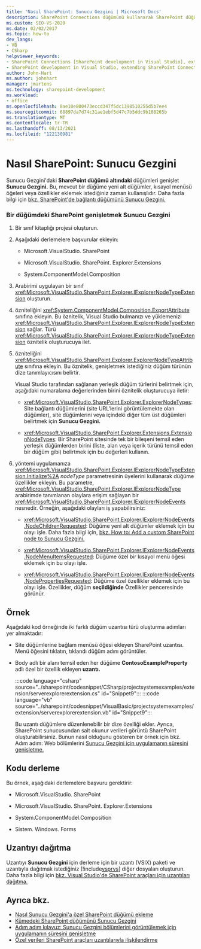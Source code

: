 ```yaml
---
title: 'Nasıl SharePoint: Sunucu Gezgini | Microsoft Docs'
description: SharePoint Connections düğümünü kullanarak SharePoint düğümünün Sunucu Gezgini genişletmeyi anlama.
ms.custom: SEO-VS-2020
ms.date: 02/02/2017
ms.topic: how-to
dev_langs:
- VB
- CSharp
helpviewer_keywords:
- SharePoint Connections [SharePoint development in Visual Studio], extending a node
- SharePoint development in Visual Studio, extending SharePoint Connections node in Server Explorer
author: John-Hart
ms.author: johnhart
manager: jmartens
ms.technology: sharepoint-development
ms.workload:
- office
ms.openlocfilehash: 8ae10e800473eccd347f5dc1398510255d5b7ee4
ms.sourcegitcommit: 68897da7d74c31ae1ebf5d47c7b5ddc9b108265b
ms.translationtype: MT
ms.contentlocale: tr-TR
ms.lasthandoff: 08/13/2021
ms.locfileid: "122130981"
---
```

# <a name="how-to-extend-a-sharepoint-node-in-server-explorer"></a>Nasıl SharePoint: Sunucu Gezgini
  Sunucu Gezgini'daki **SharePoint düğümü altındaki** düğümleri genişlet **Sunucu Gezgini.** Bu, mevcut bir düğüme yeni alt düğümler, kısayol menüsü öğeleri veya özellikler eklemek istediğiniz zaman kullanışlıdır. Daha fazla bilgi için [bkz. SharePoint'de bağlantı düğümünü Sunucu Gezgini.](../sharepoint/extending-the-sharepoint-connections-node-in-server-explorer.md)

### <a name="to-extend-a-sharepoint-node-in-server-explorer"></a>Bir düğümdeki SharePoint genişletmek Sunucu Gezgini

1. Bir sınıf kitaplığı projesi oluşturun.

2. Aşağıdaki derlemelere başvurular ekleyin:

    - Microsoft.VisualStudio. SharePoint

    - Microsoft.VisualStudio. SharePoint. Explorer.Extensions

    - System.ComponentModel.Composition

3. Arabirimi uygulayan bir sınıf <xref:Microsoft.VisualStudio.SharePoint.Explorer.IExplorerNodeTypeExtension> oluşturun.

4. özniteliğini <xref:System.ComponentModel.Composition.ExportAttribute> sınıfına ekleyin. Bu öznitelik, Visual Studio bulmanızı ve yüklemenizi <xref:Microsoft.VisualStudio.SharePoint.Explorer.IExplorerNodeTypeExtension> sağlar. Türü <xref:Microsoft.VisualStudio.SharePoint.Explorer.IExplorerNodeTypeExtension> öznitelik oluşturucuya ilet.

5. özniteliğini <xref:Microsoft.VisualStudio.SharePoint.Explorer.ExplorerNodeTypeAttribute> sınıfına ekleyin. Bu öznitelik, genişletmek istediğiniz düğüm türünün dize tanımlayıcısını belirtir.

     Visual Studio tarafından sağlanan yerleşik düğüm türlerini belirtmek için, aşağıdaki numaralama değerlerinden birini öznitelik oluşturucuya iletir:

    - <xref:Microsoft.VisualStudio.SharePoint.Explorer.ExplorerNodeTypes>: Site bağlantı düğümlerini (site URL'lerini görüntülemekte olan düğümler), site düğümlerini veya içindeki diğer tüm üst düğümleri belirtmek için **Sunucu Gezgini.**

    - <xref:Microsoft.VisualStudio.SharePoint.Explorer.Extensions.ExtensionNodeTypes>: Bir SharePoint sitesinde tek bir bileşeni temsil eden yerleşik düğümlerden birini (liste, alan veya içerik türünü temsil eden bir düğüm gibi) belirtmek için bu değerleri kullanın.

6. yöntemi uygulamanıza <xref:Microsoft.VisualStudio.SharePoint.Explorer.IExplorerNodeTypeExtension.Initialize%2A> *nodeType* parametresinin üyelerini kullanarak düğüme özellikler ekleyin. Bu parametre, <xref:Microsoft.VisualStudio.SharePoint.Explorer.IExplorerNodeType> arabirimde tanımlanan olaylara erişim sağlayan bir <xref:Microsoft.VisualStudio.SharePoint.Explorer.IExplorerNodeEvents> nesnedir. Örneğin, aşağıdaki olayları iş yapabilirsiniz:

    - <xref:Microsoft.VisualStudio.SharePoint.Explorer.IExplorerNodeEvents.NodeChildrenRequested>: Düğüme yeni alt düğümler eklemek için bu olayı işle. Daha fazla bilgi için, [bkz. How to: Add a custom SharePoint node to Sunucu Gezgini.](../sharepoint/how-to-add-a-custom-sharepoint-node-to-server-explorer.md)

    - <xref:Microsoft.VisualStudio.SharePoint.Explorer.IExplorerNodeEvents.NodeMenuItemsRequested>: Düğüme özel bir kısayol menü öğesi eklemek için bu olayı işle.

    - <xref:Microsoft.VisualStudio.SharePoint.Explorer.IExplorerNodeEvents.NodePropertiesRequested>: Düğüme özel özellikler eklemek için bu olayı işle. Özellikler, düğüm **seçildiğinde** Özellikler penceresinde görünür.

## <a name="example"></a>Örnek
 Aşağıdaki kod örneğinde iki farklı düğüm uzantısı türü oluşturma adımları yer almaktadır:

- Site düğümlerine bağlam menüsü öğesi ekleyen SharePoint uzantısı. Menü öğesini tıklatın, tıklandı düğüm adını görüntüler.

- Body adlı bir alanı temsil eden her düğüme **ContosoExampleProperty** adlı özel bir özellik ekleyen **uzantı.**

  :::code language="csharp" source="../sharepoint/codesnippet/CSharp/projectsystemexamples/extension/serverexplorerextension.cs" id="Snippet9":::
  :::code language="vb" source="../sharepoint/codesnippet/VisualBasic/projectsystemexamples/extension/serverexplorerextension.vb" id="Snippet9":::

  Bu uzantı düğümlere düzenlenebilir bir dize özelliği ekler. Ayrıca, SharePoint sunucusundan salt okunur verileri görüntü SharePoint oluşturabilirsiniz. Bunun nasıl olduğunu gösteren bir örnek için bkz. Adım adım: Web bölümlerini [Sunucu Gezgini için uygulamanın süresini genişletme.](../sharepoint/walkthrough-extending-server-explorer-to-display-web-parts.md)

## <a name="compile-the-code"></a>Kodu derleme
 Bu örnek, aşağıdaki derlemelere başvuru gerektirir:

- Microsoft.VisualStudio. SharePoint

- Microsoft.VisualStudio. SharePoint. Explorer.Extensions

- System.ComponentModel.Composition

- Sistem. Windows. Forms

## <a name="deploy-the-extension"></a>Uzantıyı dağıtma
 Uzantıyı **Sunucu Gezgini** için derleme için bir uzantı (VSIX) paketi ve uzantıyla dağıtmak istediğiniz [!include[vsprvs](../sharepoint/includes/vsprvs-md.md)] diğer dosyaları oluşturun. Daha fazla bilgi için [bkz. Visual Studio'de SharePoint araçları için uzantıları dağıtma.](../sharepoint/deploying-extensions-for-the-sharepoint-tools-in-visual-studio.md)

## <a name="see-also"></a>Ayrıca bkz.
- [Nasıl Sunucu Gezgini'a özel SharePoint düğümü ekleme](../sharepoint/how-to-add-a-custom-sharepoint-node-to-server-explorer.md)
- [Kümedeki SharePoint düğümünü Sunucu Gezgini](../sharepoint/extending-the-sharepoint-connections-node-in-server-explorer.md)
- [Adım adım kılavuz: Sunucu Gezgini bölümlerini görüntülemek için uygulamanın süresini genişletme](../sharepoint/walkthrough-extending-server-explorer-to-display-web-parts.md)
- [Özel verileri SharePoint araçları uzantılarıyla ilişkilendirme](../sharepoint/associating-custom-data-with-sharepoint-tools-extensions.md)
